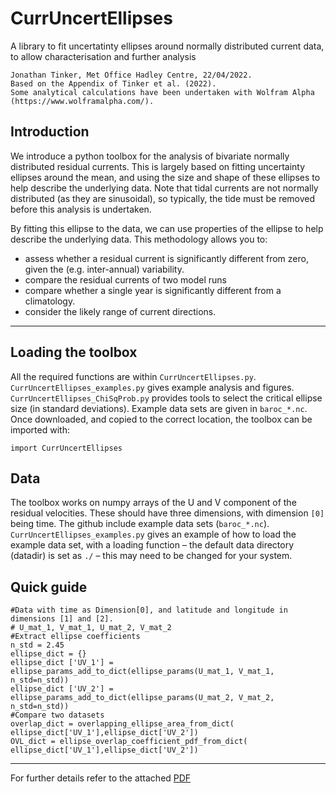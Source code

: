 # CurrUncertEllipses
A library to fit uncertatinty ellipses around normally distributed current data, to allow characterisation and further analysis

```
Jonathan Tinker, Met Office Hadley Centre, 22/04/2022.
Based on the Appendix of Tinker et al. (2022).
Some analytical calculations have been undertaken with Wolfram Alpha (https://www.wolframalpha.com/).
```

## Introduction
We introduce a python toolbox for the analysis of bivariate normally distributed residual currents. This is largely based on fitting uncertainty ellipses around the mean, and using the size and shape of these ellipses to help describe the underlying data. Note that tidal currents are not normally distributed (as they are sinusoidal), so typically, the tide must be removed before this analysis is undertaken.


By fitting this ellipse to the data, we can use properties of the ellipse to help describe the underlying data. This methodology allows you to:
* assess whether a residual current is significantly different from zero, given the (e.g. inter-annual) variability.
* compare the residual currents of two model runs
* compare whether a single year is significantly different from a climatology.
* consider the likely range of current directions.



----

## Loading the toolbox
All the required functions are within `CurrUncertEllipses.py`.
`CurrUncertEllipses_examples.py` gives example analysis and figures.
`CurrUncertEllipses_ChiSqProb.py` provides tools to select the critical ellipse size (in standard deviations). Example data sets are given in `baroc_*.nc`.
Once downloaded, and copied to the correct location, the toolbox can be imported with:
```
import CurrUncertEllipses
```

## Data
The toolbox works on numpy arrays of the U and V component of the residual velocities. These should have three dimensions, with dimension `[0]` being time.
The github include example data sets (`baroc_*.nc`). `CurrUncertEllipses_examples.py` gives an example of how to load the example data set, with a loading function – the default data directory (datadir) is set as `./` – this may need to be changed for your system.

## Quick guide
```
#Data with time as Dimension[0], and latitude and longitude in dimensions [1] and [2].
# U_mat_1, V_mat_1, U_mat_2, V_mat_2
#Extract ellipse coefficients
n_std = 2.45
ellipse_dict = {}
ellipse_dict ['UV_1'] = ellipse_params_add_to_dict(ellipse_params(U_mat_1, V_mat_1, n_std=n_std))
ellipse_dict ['UV_2'] = ellipse_params_add_to_dict(ellipse_params(U_mat_2, V_mat_2, n_std=n_std))
#Compare two datasets
overlap_dict = overlapping_ellipse_area_from_dict( ellipse_dict['UV_1'],ellipse_dict['UV_2'])
OVL_dict = ellipse_overlap_coefficient_pdf_from_dict( ellipse_dict['UV_1'],ellipse_dict['UV_2'])
```

---

For further details refer to the attached [PDF](CurrUncertEllipses_documentation.pdf)
